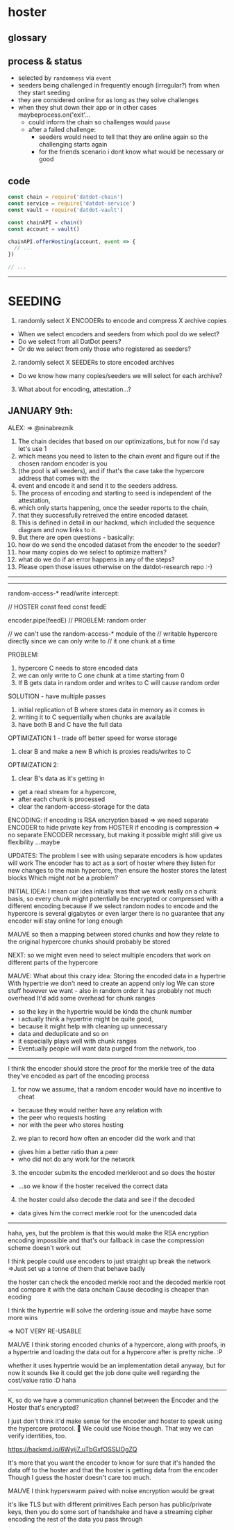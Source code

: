 # hoster

## glossary

## process & status
* selected by `randomness` via `event`
* seeders being challenged in frequently enough (irregular?) from when they start seeding
* they are considered online for as long as they solve challenges
* when they shut down their app or in other cases maybeprocess.on('exit'...
  * could inform the chain so challenges would `pause`
  * after a failed challenge:
    * seeders would need to tell that they are online again so the challenging starts again
    * for the friends scenario i dont know what would be necessary or good

## code
```js
const chain = require('datdot-chain')
const service = require('datdot-service')
const vault = require('datdot-vault')

const chainAPI = chain()
const account = vault()

chainAPI.offerHosting(account, event => {
  // ...
})

// ...

```

---------------------------------------------

# SEEDING
1. randomly select X ENCODERs to encode and compress X archive copies
  * When we select encoders and seeders from which pool do we select?
  * Do we select from all DatDot peers?
  * Or do we select from only those who registered as seeders?
2. randomly select X SEEDERs to store encoded archives
  * Do we know how many copies/seeders we will select for each archive?
3. What about for encoding, attestation...?

JANUARY 9th:
------------
ALEX: => @ninabreznik
1. The chain decides that based on our optimizations, but for now i'd say let's use 1
2. which means you need to listen to the chain event and figure out if the chosen random encoder is you
3. (the pool is all seeders), and if that's the case take the hypercore address that comes with the 
4. event and encode it and send it to the seeders address.
5. The process of encoding and starting to seed is independent of the attestation,
6. which only starts happening, once the seeder reports to the chain,
7. that they successfully retreived the entire encoded dataset.
8. This is defined in detail in our hackmd, which included the sequence diagram and now links to it.
9. But there are open questions - basically:
10. how do we send the encoded dataset from the encoder to the seeder?
11. how many copies do we select to optimize matters?
12. what do we do if an error happens in any of the steps?
13. Please open those issues otherwise on the datdot-research repo :-)

----------------
---------------------------------------
random-access-* read/write intercept:

// HOSTER
const feed
const feedE

encoder.pipe(feedE) // PROBLEM: random order

// we can't use the random-access-* module of the
// writable hypercore directly since we can only write to
// it one chunk at a time

PROBLEM:
1. hypercore C needs to store encoded data
2. we can only write to C one chunk at a time starting from 0
3. If B gets data in random order and writes to C will cause random order

SOLUTION - have multiple passes
1. initial replication of B where stores data in memory as it comes in
2. writing it to C sequentially when chunks are available
3. have both B and C have the full data

OPTIMIZATION 1 - trade off better speed for worse storage
1. clear B and make a new B which is proxies reads/writes to C

OPTIMIZATION 2:
1. clear B's data as it's getting in
  * get a read stream for a hypercore,
  * after each chunk is processed
  * clear the random-access-storage for the data

ENCODING:
if encoding is RSA encryption based
=> we need separate ENCODER to hide private key from HOSTER
if encoding is compression
=> no separate ENCODER necessary, but making it possible might still give us flexibility ...maybe

UPDATES:
The problem I see with using separate encoders is how updates will work
The encoder has to act as a sort of hoster where they listen for new changes
to the main hypercore, then ensure the hoster stores the latest blocks
Which might not be a problem?

INITIAL IDEA:
I mean our idea initially was that we work really on a chunk
basis, so every chunk might potentially be encrypted
or compressed with a different encoding because
if we select random nodes to encode
and the hypercore is several gigabytes or even larger
there is no guarantee that any encoder will stay online for long enough

MAUVE
so then a mapping between stored chunks
and how they relate to the original hypercore chunks should probably be stored

NEXT:
so we might even need to select multiple encoders
that work on different parts of the hypercore

MAUVE:
What about this crazy idea: Storing the encoded data in a hypertrie
With hypertrie we don't need to create an append only log
We can store stuff however we want - also in random order
it has probably not much overhead
It'd add some overhead for chunk ranges

- so the key in the hypertrie would be kinda the chunk number
- i actually think a hypertrie might be quite good,
- because it might help with cleaning up unnecessary
- data and deduplicate and so on
- it especially plays well with chunk ranges
- Eventually people will want data purged from the network, too

---
I think the encoder should store the proof for
the merkle tree of the data they've encoded
as part of the encoding process

1. for now we assume, that a random encoder would have no incentive to cheat
  * because they would neither have any relation with
  * the peer who requests hosting
  * nor with the peer who stores hosting
2. we plan to record how often an encoder did the work and that
  * gives him a better ratio than a peer
  * who did not do any work for the network
3. the encoder submits the encoded merkleroot and so does the hoster
  * ...so we know if the hoster received the correct data
4. the hoster could also decode the data and see if the decoded
  * data gives him the correct merkle root for the unencoded data

---

haha, yes, but the problem is that this would make the RSA encryption
encoding impossible and that's our fallback in case the compression scheme
doesn't work out

I think people could use encoders to just straight up break the network
=>Just set up a tonne of them that behave badly

the hoster can check the encoded merkle root and the decoded merkle root and compare it with the data onchain
Cause decoding is cheaper than ecoding

I think the hypertrie will solve the ordering issue and maybe have some more wins

=> NOT VERY RE-USABLE

MAUVE
I think storing encoded chunks of a hypercore, along with proofs, in a hypertrie and loading the data out for a hypercore after is pretty niche. :P

whether it uses hypertrie would be an implementation
detail anyway, but for now it sounds like it could
get the job done quite well regarding the cost/value
ratio :D haha

----

K, so do we have a communication channel between
the Encoder and the Hoster that's encrypted?

I just don't think it'd make sense for the encoder
and hoster to speak using the hypercore protocol.
🤔 We could use Noise though.
That way we can verify identities, too.

https://hackmd.io/6Wyij7_uTbGxfOSSlJOgZQ

It's more that you want the encoder to know for sure
that it's handed the data off to the hoster and that
the hoster is getting data from the encoder
Though I guess the hoster doesn't care too much.

MAUVE
I think hyperswarm paired with noise encryption
would be great

it's like TLS but with different primitives
Each person has public/private keys,
then you do some sort of handshake and have
a streaming cipher encoding the rest of the data
you pass through

